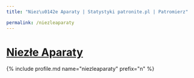 ```yaml
---
title: "Niez\u0142e Aparaty | Statystyki patronite.pl | Patromierz"

permalink: /niezleaparaty
---
```


# [Niezłe Aparaty](https://patronite.pl/niezleaparaty)

{% include profile.md name="niezleaparaty" prefix="n" %}
